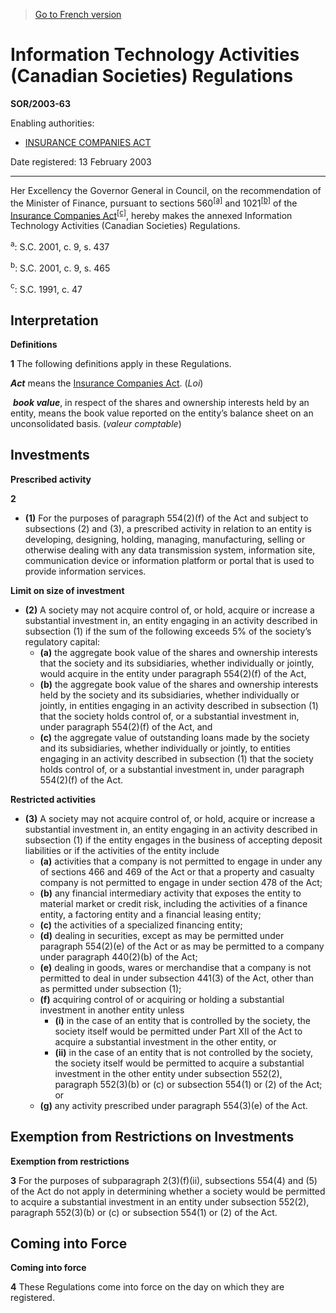 > [Go to French version](/fr/Règlements/Décrets,%20ordonnances%20et%20règlements%20statutaires/2003/63.md)

# Information Technology Activities (Canadian Societies) Regulations

**SOR/2003-63**

Enabling authorities: 
- [INSURANCE COMPANIES ACT](/en/Acts/Statutes%20of%20Canada/1991/c.%2047.md)

Date registered: 13 February 2003

----------

Her Excellency the Governor General in Council, on the recommendation of the Minister of Finance, pursuant to sections 560<sup><a href='#footnotea_e'>[a]</a></sup> and 1021<sup><a href='#footnoteb_e'>[b]</a></sup> of the [Insurance Companies Act](/en/Acts/Statutes%20of%20Canada/1991/c.%2047.md)<sup><a href='#footnotec_e'>[c]</a></sup>, hereby makes the annexed Information Technology Activities (Canadian Societies) Regulations.

<a name='footnotea_e'><sup>a</sup></a>: S.C. 2001, c. 9, s. 437<br />

<a name='footnoteb_e'><sup>b</sup></a>: S.C. 2001, c. 9, s. 465<br />

<a name='footnotec_e'><sup>c</sup></a>: S.C. 1991, c. 47<br />




## Interpretation



**Definitions**

**1** The following definitions apply in these Regulations.

***Act*** means the [Insurance Companies Act](/en/Acts/Statutes%20of%20Canada/1991/c.%2047.md). (*Loi*)

 ***book value***, in respect of the shares and ownership interests held by an entity, means the book value reported on the entity’s balance sheet on an unconsolidated basis. (*valeur comptable*)




## Investments



**Prescribed activity**

**2** 

- **(1)** For the purposes of paragraph 554(2)(f) of the Act and subject to subsections (2) and (3), a prescribed activity in relation to an entity is developing, designing, holding, managing, manufacturing, selling or otherwise dealing with any data transmission system, information site, communication device or information platform or portal that is used to provide information services.

**Limit on size of investment**

- **(2)** A society may not acquire control of, or hold, acquire or increase a substantial investment in, an entity engaging in an activity described in subsection (1) if the sum of the following exceeds 5% of the society’s regulatory capital:
	- **(a)** the aggregate book value of the shares and ownership interests that the society and its subsidiaries, whether individually or jointly, would acquire in the entity under paragraph 554(2)(f) of the Act,
	- **(b)** the aggregate book value of the shares and ownership interests held by the society and its subsidiaries, whether individually or jointly, in entities engaging in an activity described in subsection (1) that the society holds control of, or a substantial investment in, under paragraph 554(2)(f) of the Act, and
	- **(c)** the aggregate value of outstanding loans made by the society and its subsidiaries, whether individually or jointly, to entities engaging in an activity described in subsection (1) that the society holds control of, or a substantial investment in, under paragraph 554(2)(f) of the Act.

**Restricted activities**

- **(3)** A society may not acquire control of, or hold, acquire or increase a substantial investment in, an entity engaging in an activity described in subsection (1) if the entity engages in the business of accepting deposit liabilities or if the activities of the entity include
	- **(a)** activities that a company is not permitted to engage in under any of sections 466 and 469 of the Act or that a property and casualty company is not permitted to engage in under section 478 of the Act;
	- **(b)** any financial intermediary activity that exposes the entity to material market or credit risk, including the activities of a finance entity, a factoring entity and a financial leasing entity;
	- **(c)** the activities of a specialized financing entity;
	- **(d)** dealing in securities, except as may be permitted under paragraph 554(2)(e) of the Act or as may be permitted to a company under paragraph 440(2)(b) of the Act;
	- **(e)** dealing in goods, wares or merchandise that a company is not permitted to deal in under subsection 441(3) of the Act, other than as permitted under subsection (1);
	- **(f)** acquiring control of or acquiring or holding a substantial investment in another entity unless
		- **(i)** in the case of an entity that is controlled by the society, the society itself would be permitted under Part XII of the Act to acquire a substantial investment in the other entity, or
		- **(ii)** in the case of an entity that is not controlled by the society, the society itself would be permitted to acquire a substantial investment in the other entity under subsection 552(2), paragraph 552(3)(b) or (c) or subsection 554(1) or (2) of the Act; or
	- **(g)** any activity prescribed under paragraph 554(3)(e) of the Act.




## Exemption from Restrictions on Investments



**Exemption from restrictions**

**3** For the purposes of subparagraph 2(3)(f)(ii), subsections 554(4) and (5) of the Act do not apply in determining whether a society would be permitted to acquire a substantial investment in an entity under subsection 552(2), paragraph 552(3)(b) or (c) or subsection 554(1) or (2) of the Act.




## Coming into Force



**Coming into force**

**4** These Regulations come into force on the day on which they are registered.


